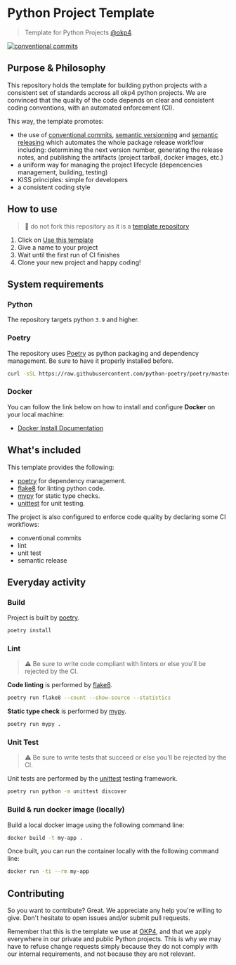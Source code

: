 # Python Project Template

> Template for Python Projects [@okp4](okp4.com).

[![conventional commits](https://img.shields.io/badge/Conventional%20Commits-1.0.0-yellow.svg)](https://conventionalcommits.org)

## Purpose & Philosophy

This repository holds the template for building python projects with a consistent set of standards accross all okp4 python projects. We are convinced that the quality of the code depends on clear and consistent coding conventions, with an automated enforcement (CI).

This way, the template promotes:

- the use of [conventional commits](https://www.conventionalcommits.org/en/v1.0.0/), [semantic versionning](https://semver.org/) and [semantic releasing](https://github.com/cycjimmy/semantic-release-action) which automates the whole package release workflow including: determining the next version number, generating the release notes, and publishing the artifacts (project tarball, docker images, etc.)
- a uniform way for managing the project lifecycle (depencencies management, building, testing)
- KISS principles: simple for developers
- a consistent coding style

## How to use

> 🚨 do not fork this repository as it is a [template repository](https://docs.github.com/en/repositories/creating-and-managing-repositories/creating-a-repository-from-a-template)

1. Click on [Use this template](https://github.com/rochacbruno/python-project-template/generate)
2. Give a name to your project
3. Wait until the first run of CI finishes
4. Clone your new project and happy coding!

## System requirements

### Python

The repository targets python `3.9` and higher.

### Poetry

The repository uses [Poetry](https://python-poetry.org) as python packaging and dependency management. Be sure to have it properly installed before.

```sh
curl -sSL https://raw.githubusercontent.com/python-poetry/poetry/master/get-poetry.py | python -
```

### Docker

You can follow the link below on how to install and configure **Docker** on your local machine:

- [Docker Install Documentation](https://docs.docker.com/install/)

## What's included

This template provides the following:

- [poetry](https://python-poetry.org) for dependency management.
- [flake8](https://flake8.pycqa.org) for linting python code.
- [mypy](http://mypy-lang.org/) for static type checks.
- [unittest](https://docs.python.org) for unit testing.

The project is also configured to enforce code quality by declaring some CI workflows:

- conventional commits
- lint
- unit test
- semantic release

## Everyday activity

### Build

Project is built by [poetry](https://python-poetry.org).

```sh
poetry install
```

### Lint

> ⚠️ Be sure to write code compliant with linters or else you'll be rejected by the CI.

**Code linting** is performed by [flake8](https://flake8.pycqa.org).

```sh
poetry run flake8 --count --show-source --statistics
```

**Static type check** is performed by [mypy](http://mypy-lang.org/).

```sh
poetry run mypy .
```

### Unit Test

> ⚠️ Be sure to write tests that succeed or else you'll be rejected by the CI.

Unit tests are performed by the [unittest](https://docs.python.org) testing framework.

```sh
poetry run python -m unittest discover
```

### Build & run docker image (locally)

Build a local docker image using the following command line:

```sh
docker build -t my-app .
```

Once built, you can run the container locally with the following command line:

```sh
docker run -ti --rm my-app
```

## Contributing

So you want to contribute? Great. We appreciate any help you're willing to give. Don't hesitate to open issues and/or submit pull requests.

Remember that this is the template we use at [OKP4](okp4.com/), and that we apply everywhere in our private and public Python projects. This is why we may have to refuse change requests simply because they do not comply with our internal requirements, and not because they are not relevant.
